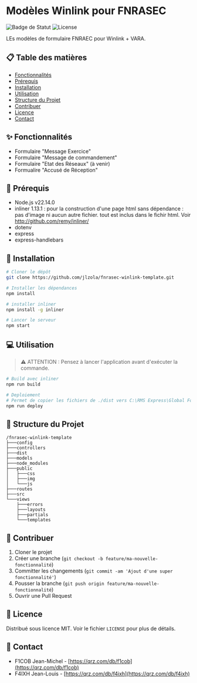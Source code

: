# Modèles Winlink pour FNRASEC

![Badge de Statut](https://img.shields.io/badge/statut-en%20d%C3%A9veloppement-yellow)
![License](https://img.shields.io/badge/license-MIT-blue)

LEs modèles de formulaire FNRAEC pour Winlink + VARA.

## 📋 Table des matières

- [Fonctionnalités](#%E2%9C%A8-fonctionnalit%C3%A9s)
- [Prérequis](#%F0%9F%94%A7-pr%C3%A9requis)
- [Installation](#%F0%9F%9A%80-installation)
- [Utilisation](#%F0%9F%92%BB-utilisation)
- [Structure du Projet](#%F0%9F%93%82-structure-du-projet)
- [Contribuer](#%F0%9F%A4%9D-contribuer)
- [Licence](#%F0%9F%93%84-licence)
- [Contact](#%F0%9F%93%A7-contact)

## ✨ Fonctionnalités

- Formulaire "Message Exercice" 
- Formulaire "Message de commandement" 
- Formulaire "Etat des Réseaux"  (à venir)
- Formualire "Accusé de Réception"

## 🔧 Prérequis

- Node.js v22.14.0
- inliner 1.13.1 : pour la construction d'une page html sans dépendance : pas d'image ni aucun autre fichier. tout est inclus dans le fichir html.   Voir http://github.com/remy/inliner/
- dotenv
- express
- express-handlebars


## 🚀 Installation

```bash
# Cloner le dépôt
git clone https://github.com/jlzola/fnrasec-winlink-template.git

# Installer les dépendances
npm install

# installer inliner
npm install -g inliner

# Lancer le serveur
npm start
```

## 💻 Utilisation

> ⚠️ ATTENTION : Pensez à lancer l'application avant d'exécuter la commande.

```bash
# Build avec inliner
npm run build

# Deploiement 
# Permet de copier les fichiers de ./dist vers C:\RMS Express\Global Folders\Templates\FNRASEC_TEST\
npm run deploy
```

## 📂 Structure du Projet

```
/fnrasec-winlink-template
├───config
├───controllers
├───dist
├───models
├───node_modules
├───public
│   ├───css
│   ├───img
│   └───js
├───routes
├───src
└───views
    ├───errors
    ├───layouts
    ├───partials
    └───templates
```

## 🤝 Contribuer

1. Cloner le projet
2. Créer une branche (`git checkout -b feature/ma-nouvelle-fonctionnalité`)
3. Committer les changements (`git commit -am 'Ajout d'une super fonctionnalité'`)
4. Pousser la branche (`git push origin feature/ma-nouvelle-fonctionnalité`)
5. Ouvrir une Pull Request


## 📄 Licence

Distribué sous licence MIT. Voir le fichier `LICENSE` pour plus de détails.

## 📧 Contact

- F1COB Jean-Michel - [https://qrz.com/db/f1cob](https://qrz.com/db/f1cob) 
- F4IXH Jean-Louis - [https://qrz.com/db/f4ixh](https://qrz.com/db/f4ixh)


